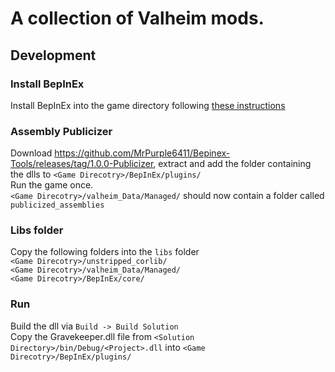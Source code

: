 ﻿# A collection of Valheim mods.

## Development

### Install BepInEx
Install BepInEx into the game directory following [these instructions](https://bepinex.github.io/bepinex_docs/master/articles/user_guide/installation/index.html?tabs=tabid-win)  

### Assembly Publicizer
Download https://github.com/MrPurple6411/Bepinex-Tools/releases/tag/1.0.0-Publicizer, extract and add the folder containing the dlls to `<Game Direcotry>/BepInEx/plugins/`  
Run the game once.  
`<Game Direcotry>/valheim_Data/Managed/` should now contain a folder called `publicized_assemblies`

### Libs folder
Copy the following folders into the `libs` folder  
`<Game Direcotry>/unstripped_corlib/`  
`<Game Direcotry>/valheim_Data/Managed/`  
`<Game Direcotry>/BepInEx/core/`  

### Run
Build the dll via `Build -> Build Solution`  
Copy the Gravekeeper.dll file from `<Solution Directory>/bin/Debug/<Project>.dll` into `<Game Direcotry>/BepInEx/plugins/`  